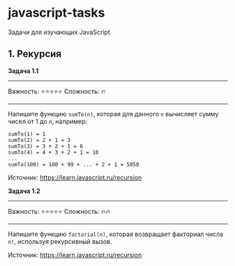 # javascript-tasks
Задачи для изучающих JavaScript

## 1. Рекурсия

**Задача 1.1**
***
Важность: :star::star::star::star::star:
Сложность: :fire:
***

Напишите функцию ```sumTo(n)```, которая для данного ```n``` вычисляет сумму чисел от 1 до ```n```, например:

```
sumTo(1) = 1
sumTo(2) = 2 + 1 = 3
sumTo(3) = 3 + 2 + 1 = 6
sumTo(4) = 4 + 3 + 2 + 1 = 10
...
sumTo(100) = 100 + 99 + ... + 2 + 1 = 5050
```

Источник: https://learn.javascript.ru/recursion

**Задача 1.2**
***
Важность: :star::star::star::star::star:
Сложность: :fire::fire:
***

Напишите функцию ```factorial(n)```, которая возвращает факториал числа ```n!```, используя рекурсивный вызов.

Источник: https://learn.javascript.ru/recursion
